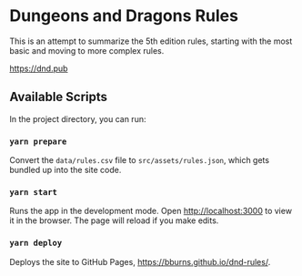 # Dungeons and Dragons Rules

This is an attempt to summarize the 5th edition rules, starting with the most basic and moving to more complex rules. 

https://dnd.pub



## Available Scripts

In the project directory, you can run:

### `yarn prepare`

Convert the `data/rules.csv` file to `src/assets/rules.json`, which gets bundled up into the site code. 

### `yarn start`

Runs the app in the development mode. Open [http://localhost:3000](http://localhost:3000) to view it in the browser. The page will reload if you make edits.

### `yarn deploy`

Deploys the site to GitHub Pages, https://bburns.github.io/dnd-rules/.
